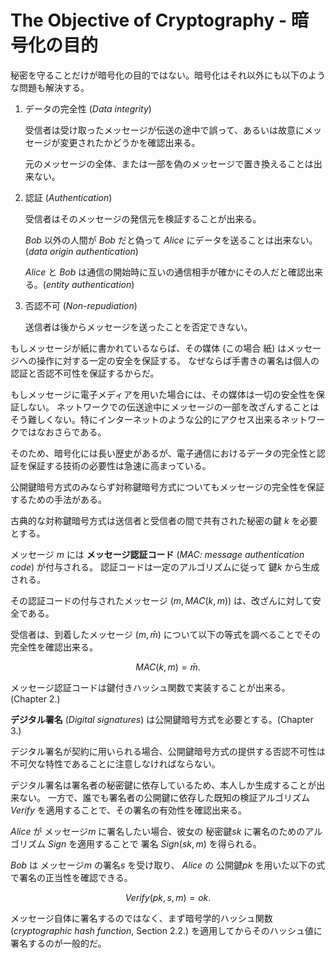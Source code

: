 # The Objective of Cryptography - 暗号化の目的

秘密を守ることだけが暗号化の目的ではない。暗号化はそれ以外にも以下のような問題も解決する。

1. データの完全性 (_Data integrity_)

    受信者は受け取ったメッセージが伝送の途中で誤って、あるいは故意にメッセージが変更されたかどうかを確認出来る。

    元のメッセージの全体、または一部を偽のメッセージで置き換えることは出来ない。

2. 認証 (_Authentication_)

    受信者はそのメッセージの発信元を検証することが出来る。

    _Bob_ 以外の人間が _Bob_ だと偽って _Alice_ にデータを送ることは出来ない。(_data origin authentication_)

    _Alice_ と _Bob_ は通信の開始時に互いの通信相手が確かにその人だと確認出来る。(_entity authentication_)

3. 否認不可 (_Non-repudiation_)

    送信者は後からメッセージを送ったことを否定できない。

もしメッセージが紙に書かれているならば、その媒体 (この場合 紙) はメッセージへの操作に対する一定の安全を保証する。
なぜならば手書きの署名は個人の認証と否認不可性を保証するからだ。

もしメッセージに電子メディアを用いた場合には、その媒体は一切の安全性を保証しない。
ネットワークでの伝送途中にメッセージの一部を改ざんすることはそう難しくない。特にインターネットのような公的にアクセス出来るネットワークではなおさらである。

そのため、暗号化には長い歴史があるが、電子通信におけるデータの完全性と認証を保証する技術の必要性は急速に高まっている。

公開鍵暗号方式のみならず対称鍵暗号方式についてもメッセージの完全性を保証するための手法がある。

古典的な対称鍵暗号方式は送信者と受信者の間で共有された秘密の鍵 $k$ を必要とする。

メッセージ $m$ には **メッセージ認証コード** (_MAC: message authentication code_) が付与される。
認証コードは一定のアルゴリズムに従って 鍵$k$ から生成される。

その認証コードの付与されたメッセージ $(m, MAC(k, m))$ は、改ざんに対して安全である。

受信者は、到着したメッセージ $(m, \bar{m})$ について以下の等式を調べることでその完全性を確認出来る。

$$ MAC(k, m) = \bar{m}. $$

メッセージ認証コードは鍵付きハッシュ関数で実装することが出来る。 (Chapter 2.)

**デジタル署名** (_Digital signatures_) は公開鍵暗号方式を必要とする。(Chapter 3.)

デジタル署名が契約に用いられる場合、公開鍵暗号方式の提供する否認不可性は不可欠な特性であることに注意しなければならない。

デジタル署名は署名者の秘密鍵に依存しているため、本人しか生成することが出来ない。
一方で、誰でも署名者の公開鍵に依存した既知の検証アルゴリズム _Verify_ を適用することで、その署名の有効性を確認出来る。

_Alice_ が メッセージ$m$ に署名したい場合、彼女の 秘密鍵$sk$ に署名のためのアルゴリズム $Sign$ を適用することで 署名 $Sign(sk, m)$ を得られる。

_Bob_ は メッセージ$m$ の署名$s$ を受け取り、 _Alice_ の 公開鍵$pk$ を用いた以下の式で署名の正当性を確認できる。

$$ Verify(pk, s, m) = ok. $$

メッセージ自体に署名するのではなく、まず暗号学的ハッシュ関数 (_cryptographic hash function_, Section 2.2.) を適用してからそのハッシュ値に署名するのが一般的だ。
